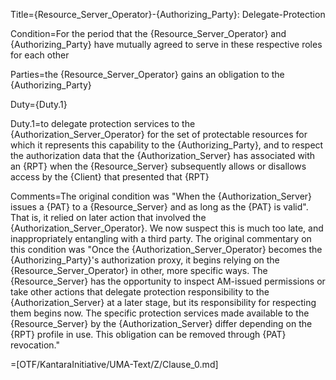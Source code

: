 Title={Resource_Server_Operator}-{Authorizing_Party}: Delegate-Protection

Condition=For the period that the {Resource_Server_Operator} and {Authorizing_Party} have mutually agreed to serve in these respective roles for each other

Parties=the {Resource_Server_Operator} gains an obligation to the {Authorizing_Party}

Duty={Duty.1}

Duty.1=to delegate protection services to the {Authorization_Server_Operator} for the set of protectable resources for which it represents this capability to the {Authorizing_Party}, and to respect the authorization data that the {Authorization_Server} has associated with an {RPT} when the {Resource_Server} subsequently allows or disallows access by the {Client} that presented that {RPT}

Comments=The original condition was "When the {Authorization_Server} issues a {PAT} to a {Resource_Server} and as long as the {PAT} is valid". That is, it relied on later action that involved the {Authorization_Server_Operator}. We now suspect this is much too late, and inappropriately entangling with a third party. The original commentary on this condition was "Once the {Authorization_Server_Operator} becomes the {Authorizing_Party}'s authorization proxy, it begins relying on the {Resource_Server_Operator} in other, more specific ways. The {Resource_Server} has the opportunity to inspect AM-issued permissions or take other actions that delegate protection responsibility to the {Authorization_Server} at a later stage, but its responsibility for respecting them begins now. The specific protection services made available to the {Resource_Server} by the {Authorization_Server} differ depending on the {RPT} profile in use. This obligation can be removed through {PAT} revocation."

=[OTF/KantaraInitiative/UMA-Text/Z/Clause_0.md]
